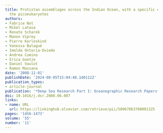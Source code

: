 ```yaml
---
title: Protistan assemblages across the Indian Ocean, with a specific emphasis on
  the picoeukaryotes
authors:
- Fabrice Not
- Mikel Latasa
- Renate Scharek
- Manon Viprey
- Pierre Karleskind
- Vanessa Balagué
- Imelda Ontoria-Oviedo
- Andrea Cumino
- Erica Goetze
- Daniel Vaulot
- Ramon Massana
date: '2008-11-01'
publishDate: '2024-08-05T15:04:48.140112Z'
publication_types:
- article-journal
publication: '*Deep Sea Research Part I: Oceanographic Research Papers*'
doi: 10.1016/j.dsr.2008.06.007
links:
- name: URL
  url: https://linkinghub.elsevier.com/retrieve/pii/S0967063708001325
pages: '1456-1473'
volume: '55'
number: '11'
---
```

